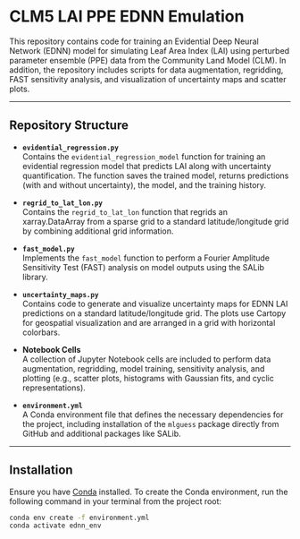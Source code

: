# CLM5 LAI PPE EDNN Emulation

This repository contains code for training an Evidential Deep Neural Network (EDNN) model for simulating Leaf Area Index (LAI) using perturbed parameter ensemble (PPE) data from the Community Land Model (CLM). In addition, the repository includes scripts for data augmentation, regridding, FAST sensitivity analysis, and visualization of uncertainty maps and scatter plots.

---

## Repository Structure

- **`evidential_regression.py`**  
  Contains the `evidential_regression_model` function for training an evidential regression model that predicts LAI along with uncertainty quantification. The function saves the trained model, returns predictions (with and without uncertainty), the model, and the training history.

- **`regrid_to_lat_lon.py`**  
  Contains the `regrid_to_lat_lon` function that regrids an xarray.DataArray from a sparse grid to a standard latitude/longitude grid by combining additional grid information.

- **`fast_model.py`**  
  Implements the `fast_model` function to perform a Fourier Amplitude Sensitivity Test (FAST) analysis on model outputs using the SALib library.

- **`uncertainty_maps.py`**  
  Contains code to generate and visualize uncertainty maps for EDNN LAI predictions on a standard latitude/longitude grid. The plots use Cartopy for geospatial visualization and are arranged in a grid with horizontal colorbars.

- **Notebook Cells**  
  A collection of Jupyter Notebook cells are included to perform data augmentation, regridding, model training, sensitivity analysis, and plotting (e.g., scatter plots, histograms with Gaussian fits, and cyclic representations).

- **`environment.yml`**  
  A Conda environment file that defines the necessary dependencies for the project, including installation of the `mlguess` package directly from GitHub and additional packages like SALib.

---

## Installation

Ensure you have [Conda](https://docs.conda.io/en/latest/) installed. To create the Conda environment, run the following command in your terminal from the project root:

```bash
conda env create -f environment.yml
conda activate ednn_env

